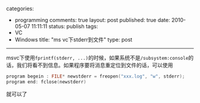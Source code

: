 categories: 
  - programming
comments: true
layout: post
published: true
date: 2010-05-07 11:11:11
status: publish
tags: 
  - VC
  - Windows
title: "ms vc下stderr到文件"
type: post
---

msvc下使用`fprintf(stderr, ...)`的时候，如果系统不是`/subsystem:console`的话，我们将看不到信息。如果程序要将消息重定位到文件的话，可以使用

```c
program begein : FILE* newstderr = freopen("xxx.log", "w", stderr);
program end: fclose(newstderr)
```
就可以了
